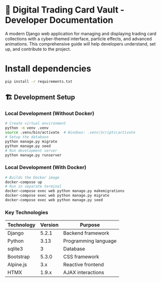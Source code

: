 # 🎴 Digital Trading Card Vault - Developer Documentation

A modern Django web application for managing and displaying trading card collections with a cyber-themed interface, particle effects, and advanced animations. This comprehensive guide will help developers understand, set up, and contribute to the project.

# Install dependencies
```bash
pip install -r requirements.txt
```
## 🏗️ Development Setup

### Local Development (Without Docker)

```bash
# Create virtual environment
python -m venv .venv
source .venv/bin/activate  # Windows: .venv\Scripts\activate
# Setup the database
python manage.py migrate
python manage.py seed
# Run development server
python manage.py runserver
```
### Local Development (With Docker)
```bash
# Builds the Docker image
docker-compose up
# Run in separate terminal
docker-compose exec web python manage.py makemigrations
docker-compose exec web python manage.py migrate
docker-compose exec web python manage.py seed
```
 
### Key Technologies

| Technology | Version | Purpose |
|------------|---------|---------|
| Django | 5.2.1 | Backend framework |
| Python | 3.13 | Programming language |
| sqlite3 | 3 | Database |
| Bootstrap | 5.3.0 | CSS framework |
| Alpine.js | 3.x | Reactive frontend |
| HTMX | 1.9.x | AJAX interactions |
